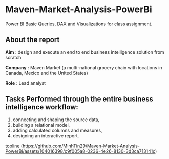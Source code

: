# Maven-Market-Analysis-PowerBi

Power BI Basic Queries, DAX and Visualizations for class assignment.

## About the report

**Aim** : design and execute an end to end business intelligence solution from scratch

**Company** : Maven Market (a multi-national grocery chain with locations in Canada, Mexico and the United States)

**Role** : Lead analyst

## Tasks Performed through the entire business intelligence workflow: 

1) connecting and shaping the source data, 
2) building a relational model, 
3) adding calculated columns and measures, 
4) designing an interactive report.

topline (https://github.com/MinhTin29/Maven-Market-Analysis-PowerBi/assets/104016398/c9f005a8-0236-4e26-8130-3d3ca713141c)
